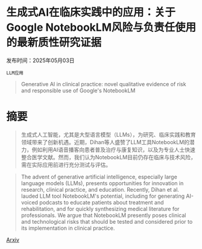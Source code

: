 # 生成式AI在临床实践中的应用：关于Google NotebookLM风险与负责任使用的最新质性研究证据

发布时间：2025年05月03日

`LLM应用`

> Generative AI in clinical practice: novel qualitative evidence of risk and responsible use of Google's NotebookLM

# 摘要

> 生成式人工智能，尤其是大型语言模型（LLMs），为研究、临床实践和教育领域带来了创新机遇。近期，Dihan等人盛赞了LLM工具NotebookLM的潜力，例如利用AI语音播客向患者普及治疗与康复知识，以及为专业人士快速整合医学文献。然而，我们认为NotebookLM目前仍存在临床与技术风险，需在实际应用前进行充分测试与评估。

> The advent of generative artificial intelligence, especially large language models (LLMs), presents opportunities for innovation in research, clinical practice, and education. Recently, Dihan et al. lauded LLM tool NotebookLM's potential, including for generating AI-voiced podcasts to educate patients about treatment and rehabilitation, and for quickly synthesizing medical literature for professionals. We argue that NotebookLM presently poses clinical and technological risks that should be tested and considered prior to its implementation in clinical practice.

[Arxiv](https://arxiv.org/abs/2505.01955)